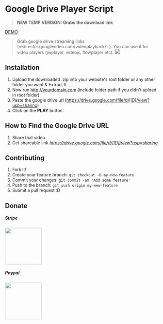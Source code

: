 
# Google Drive Player Script

> <strong>NEW TEMP VERISON: Grabs the download link</strong>

<a target="_blank" href="http://google.filedeo.com/">DEMO</a>
> Grab google drive streaming links (redirector.googlevideo.com/videoplayback?..). You can use it for video players (jwplayer, videojs, flowplayer etc).
![](http://i.imgur.com/uLe1vvt.png)

## Installation
1. Upload the downloaded .zip into your website's root folder or any other folder you want & Extract It
2. Now run http://yourdomain.com (include folder path if you didn't upload in root folder)
3. Paste the google drive url (https://drive.google.com/file/d/[ID]/view?usp=sharing)
4. Click on the <b>PLAY</b> button. 

## How to Find the Google Drive URL
1. Share that video
2. Get shareable link <i>https://drive.google.com/file/d/[ID]/view?usp=sharing</i>

## Contributing
1. Fork it!
2. Create your feature branch: `git checkout -b my-new-feature`
3. Commit your changes: `git commit -am 'Add some feature'`
4. Push to the branch: `git push origin my-new-feature`
5. Submit a pull request :D

## Donate
<h5>Stripe </h5>
<a target="_blank" href="http://ardiartani.com/donate"><img src="https://static1.squarespace.com/static/528e97bbe4b0e2f77a6e1455/t/5293fa7ae4b0f601b40ec24e/1385429627883/Donatebutton.png" width="120px" /></a>

<h5>Paypal</h5>
<a target="_blank" href="https://www.paypal.me/ArdiArtani"><img src="https://static1.squarespace.com/static/528e97bbe4b0e2f77a6e1455/t/5293fa7ae4b0f601b40ec24e/1385429627883/Donatebutton.png" width="120px" /></a>
